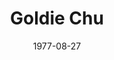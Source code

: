 --- 
title: Goldie Chu
featured: goldie-chu.jpg
featuredAlt: A Chinese-American woman speaks into multiple microphones at a rally. A sign behind her reads &quot;A Day for Women's Rights. Ratify the ERA (Equal Rights Amendment) 8-27-77&quot;
layout: "tc-single"
draft: false
hasContentInGallery: true
date: 1977-08-27
--- 